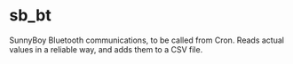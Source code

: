 sb_bt
=====

SunnyBoy Bluetooth communications, to be called from Cron. Reads actual values in a reliable way, and adds them to a CSV file.